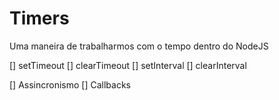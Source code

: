 # Timers

Uma maneira de trabalharmos com o tempo dentro do NodeJS

[] setTimeout
[] clearTimeout
[] setInterval
[] clearInterval

[] Assincronismo
[] Callbacks